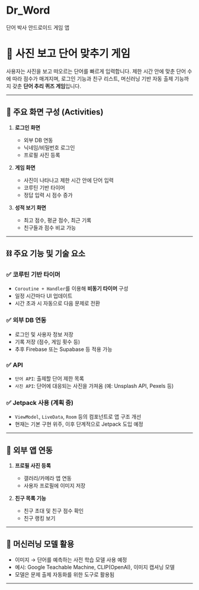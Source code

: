 # Dr_Word
단어 박사 안드로이드 게임 앱
# 📸 사진 보고 단어 맞추기 게임

사용자는 사진을 보고 떠오르는 단어를 빠르게 입력합니다. 제한 시간 안에 맞춘 단어 수에 따라 점수가 매겨지며, 로그인 기능과 친구 리스트, 머신러닝 기반 자동 출제 기능까지 갖춘 **단어 추리 퀴즈 게임**입니다.

---

## 📱 주요 화면 구성 (Activities)

1. **로그인 화면**
   - 외부 DB 연동
   - 닉네임/비밀번호 로그인
   - 프로필 사진 등록

2. **게임 화면**
   - 사진이 나타나고 제한 시간 안에 단어 입력
   - 코루틴 기반 타이머
   - 정답 입력 시 점수 증가

3. **성적 보기 화면**
   - 최고 점수, 평균 점수, 최근 기록
   - 친구들과 점수 비교 가능

---

## ⛓ 주요 기능 및 기술 요소

### ✅ 코루틴 기반 타이머
- `Coroutine + Handler`를 이용해 **비동기 타이머** 구성
- 일정 시간마다 UI 업데이트
- 시간 초과 시 자동으로 다음 문제로 전환

### ✅ 외부 DB 연동
- 로그인 및 사용자 정보 저장
- 기록 저장 (점수, 게임 횟수 등)
- 추후 Firebase 또는 Supabase 등 적용 가능

### ✅ API
- `단어 API`: 출제할 단어 제한 목록
- `사진 API`: 단어에 대응되는 사진을 가져옴 (예: Unsplash API, Pexels 등)

### ✅ Jetpack 사용 (계획 중)
- `ViewModel`, `LiveData`, `Room` 등의 컴포넌트로 앱 구조 개선
- 현재는 기본 구현 위주, 이후 단계적으로 Jetpack 도입 예정

---

## 🤝 외부 앱 연동

1. **프로필 사진 등록**
   - 갤러리/카메라 앱 연동
   - 사용자 프로필에 이미지 저장

2. **친구 목록 기능**
   - 친구 초대 및 친구 점수 확인
   - 친구 랭킹 보기

---

## 🧠 머신러닝 모델 활용 

- 이미지 → 단어를 예측하는 사전 학습 모델 사용 예정
- 예시: Google Teachable Machine, CLIP(OpenAI), 이미지 캡셔닝 모델
- 모델은 문제 출제 자동화를 위한 도구로 활용됨

---


